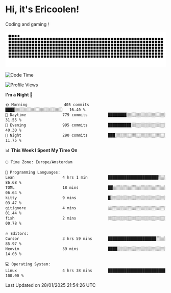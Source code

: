 # Hi, it's Ericoolen!
Coding and gaming！

<picture>
  <source media="(prefers-color-scheme: dark)" srcset="https://raw.githubusercontent.com/Eric-Song-Nop/Eric-Song-Nop/output/github-contribution-grid-snake-dark.svg">
  <source media="(prefers-color-scheme: light)" srcset="https://raw.githubusercontent.com/Eric-Song-Nop/Eric-Song-Nop/output/github-contribution-grid-snake.svg">
  <img alt="github contribution grid snake animation" src="https://raw.githubusercontent.com/Eric-Song-Nop/Eric-Song-Nop/output/github-contribution-grid-snake.svg">
</picture>

<!--START_SECTION:waka-->
![Code Time](http://img.shields.io/badge/Code%20Time-1%2C762%20hrs%2023%20mins-blue)

![Profile Views](http://img.shields.io/badge/Profile%20Views-0-blue)

**I'm a Night 🦉** 

```text
🌞 Morning                405 commits         ████░░░░░░░░░░░░░░░░░░░░░   16.40 % 
🌆 Daytime                779 commits         ████████░░░░░░░░░░░░░░░░░   31.55 % 
🌃 Evening                995 commits         ██████████░░░░░░░░░░░░░░░   40.30 % 
🌙 Night                  290 commits         ███░░░░░░░░░░░░░░░░░░░░░░   11.75 % 
```


📊 **This Week I Spent My Time On** 

```text
🕑︎ Time Zone: Europe/Amsterdam

💬 Programming Languages: 
Lean                     4 hrs 1 min         ██████████████████████░░░   86.68 % 
TOML                     18 mins             ██░░░░░░░░░░░░░░░░░░░░░░░   06.64 % 
kitty                    9 mins              █░░░░░░░░░░░░░░░░░░░░░░░░   03.47 % 
gitignore                4 mins              ░░░░░░░░░░░░░░░░░░░░░░░░░   01.44 % 
fish                     2 mins              ░░░░░░░░░░░░░░░░░░░░░░░░░   00.78 % 

🔥 Editors: 
Cursor                   3 hrs 59 mins       █████████████████████░░░░   85.97 % 
Neovim                   39 mins             ████░░░░░░░░░░░░░░░░░░░░░   14.03 % 

💻 Operating System: 
Linux                    4 hrs 38 mins       █████████████████████████   100.00 % 
```


 Last Updated on 28/01/2025 21:54:26 UTC
<!--END_SECTION:waka-->
